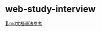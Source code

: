 # web-study-interview

[🔗.md文档语法参考](https://shd101wyy.github.io/markdown-preview-enhanced/#/zh-cn/)

